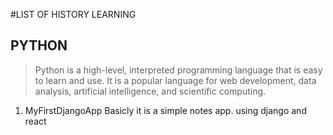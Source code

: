﻿#LIST OF HISTORY LEARNING

## PYTHON

> Python is a high-level, interpreted programming language that is easy to learn and use. It is a popular language for web development, data analysis, artificial intelligence, and scientific computing.

1. MyFirstDjangoApp
   Basicly it is a simple notes app. using django and react
